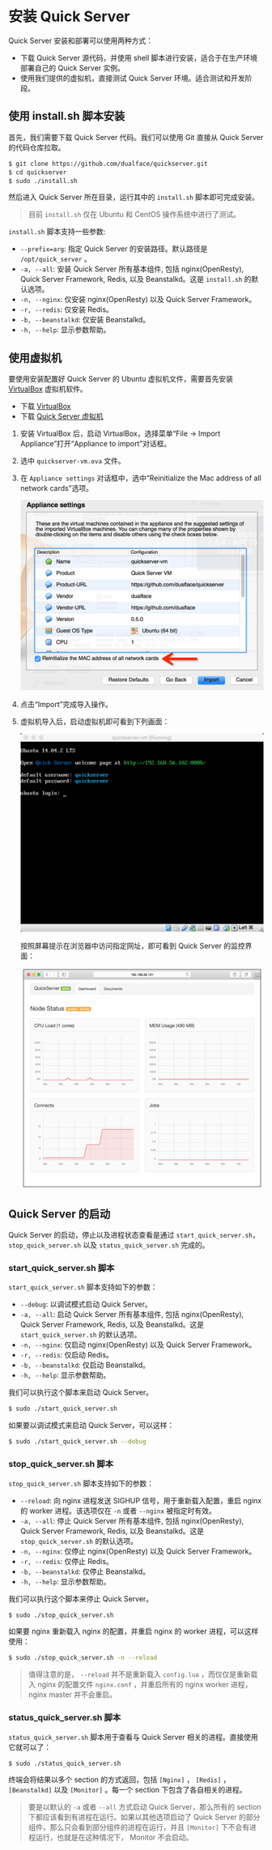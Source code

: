 # 安装 Quick Server

Quick Server 安装和部署可以使用两种方式：

-   下载 Quick Server 源代码，并使用 shell 脚本进行安装，适合于在生产环境部署自己的 Quick Server 实例。
-   使用我们提供的虚拟机，直接测试 Quick Server 环境。适合测试和开发阶段。


## 使用 install.sh 脚本安装

首先，我们需要下载 Quick Server 代码。我们可以使用 Git 直接从 Quick Server 的代码仓库拉取。

```bash
$ git clone https://github.com/dualface/quickserver.git
$ cd quickserver
$ sudo ./install.sh
```

然后进入 Quick Server 所在目录，运行其中的 `install.sh` 脚本即可完成安装。

> 目前 `install.sh` 仅在 Ubuntu 和 CentOS 操作系统中进行了测试。

``install.sh`` 脚本支持一些参数:

-   `--prefix=arg`: 指定 Quick Server 的安装路径。默认路径是 ``/opt/quick_server`` 。
-   `-a, --all`: 安装 Quick Server 所有基本组件, 包括 nginx(OpenResty), Quick Server Framework, Redis, 以及 Beanstalkd。这是 ``install.sh`` 的默认选项。
-   `-n, --nginx`: 仅安装 nginx(OpenResty) 以及 Quick Server Framework。
-   `-r, --redis`: 仅安装 Redis。
-   `-b, --beanstalkd`: 仅安装 Beanstalkd。
-   `-h, --help`: 显示参数帮助。


## 使用虚拟机

要使用安装配置好 Quick Server 的 Ubuntu 虚拟机文件，需要首先安装 [VirtualBox](https://www.virtualbox.org/) 虚拟机软件。

-   下载 [VirtualBox](https://www.virtualbox.org/)
-   下载 [Quick Server 虚拟机](http://pan.baidu.com/s/1c0AjD7M)

1.  安装 VirtualBox 后，启动 VirtualBox，选择菜单“File -> Import Appliance”打开“Appliance to import”对话框。
2.  选中 `quickserver-vm.ova` 文件。
3.  在 `Appliance settings` 对话框中，选中“Reinitialize the Mac address of all network cards”选项。

    ![](img/import_quickserver_vm.png)

4.  点击“Import”完成导入操作。
5.  虚拟机导入后，启动虚拟机即可看到下列画面：

    ![](img/quickserver_vm.png)

    按照屏幕提示在浏览器中访问指定网址，即可看到 Quick Server 的监控界面：

    ![](img/quickserver_dashboard.png)


## Quick Server 的启动

Quick Server 的启动，停止以及进程状态查看是通过 `start_quick_server.sh`，`stop_quick_server.sh` 以及 `status_quick_server.sh` 完成的。


### start_quick_server.sh 脚本

`start_quick_server.sh` 脚本支持如下的参数：

-   `--debug`: 以调试模式启动 Quick Server。
-   `-a, --all`: 启动 Quick Server 所有基本组件, 包括 nginx(OpenResty), Quick Server Framework, Redis, 以及 Beanstalkd。这是 `start_quick_server.sh` 的默认选项。
-   `-n, --nginx`: 仅启动 nginx(OpenResty) 以及 Quick Server Framework。
-   `-r, --redis`: 仅启动 Redis。
-   `-b, --beanstalkd`: 仅启动 Beanstalkd。
-   `-h, --help`: 显示参数帮助。

我们可以执行这个脚本来启动 Quick Server。

```bash
$ sudo ./start_quick_server.sh
```

如果要以调试模式来启动 Quick Server，可以这样：

```bash
$ sudo ./start_quick_server.sh --debug
```


### stop_quick_server.sh 脚本

``stop_quick_server.sh`` 脚本支持如下的参数：

-   `--reload`: 向 nginx 进程发送 SIGHUP 信号，用于重新载入配置，重启 nginx 的 worker 进程。该选项仅在 ``-n`` 或者 ``--nginx`` 被指定时有效。
-   `-a, --all`: 停止 Quick Server 所有基本组件, 包括 nginx(OpenResty), Quick Server Framework, Redis, 以及 Beanstalkd。这是 ``stop_quick_server.sh`` 的默认选项。
-   `-n, --nginx`: 仅停止 nginx(OpenResty) 以及 Quick Server Framework。
-   `-r, --redis`: 仅停止 Redis。
-   `-b, --beanstalkd`: 仅停止 Beanstalkd。
-   `-h, --help`: 显示参数帮助。

我们可以执行这个脚本来停止 Quick Server。

```bash
$ sudo ./stop_quick_server.sh
```

如果要 nginx 重新载入 nginx 的配置，并重启 nginx 的 worker 进程，可以这样使用：

```bash
$ sudo ./stop_quick_server.sh -n --reload
```

> 值得注意的是， ``--reload`` 并不是重新载入 ``config.lua`` ，而仅仅是重新载入 nginx 的配置文件 ``nginx.conf`` ，并重启所有的 nginx worker 进程，nginx master 并不会重启。


### status_quick_server.sh 脚本

`status_quick_server.sh` 脚本用于查看与 Quick Server 相关的进程。直接使用它就可以了：

```bash
$ sudo ./status_quick_server.sh
```

终端会将结果以多个 section 的方式返回，包括 `[Nginx]` ， `[Redis]` ， `[Beanstalkd]` 以及 `[Monitor]` 。每一个 section 下包含了各自相关的进程。

> 要是以默认的 `-a` 或者 `--all` 方式启动 Quick Server，那么所有的 section 下都应该看到有进程在运行。如果以其他选项启动了 Quick Server 的部分组件，那么只会看到部分组件的进程在运行，并且 `[Monitor]` 下不会有进程运行，也就是在这种情况下， Monitor 不会启动。

